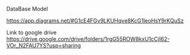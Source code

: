 DataBase Model

https://app.diagrams.net/#G1cE4FGv9LKUHqve8KcG1leoHsY9rKQuSz

Link to google drive
https://drive.google.com/drive/folders/1rgG55ROW8kxU1cCjI62-VOr_N2FAU7YS?usp=sharing
